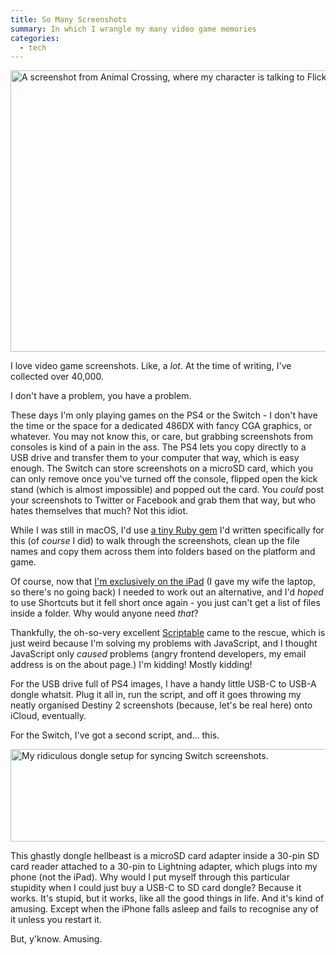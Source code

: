 ```yaml
---
title: So Many Screenshots
summary: In which I wrangle my many video game memories
categories:
  - tech
---
```


<img src="/images/posts/animal-crossing.jpg" width="800" height="450" alt="A screenshot from Animal Crossing, where my character is talking to Flick the bug enthusiast.">

I love video game screenshots. Like, a _lot_. At the time of writing, I've collected over 40,000.

I don't have a problem, you have a problem.

These days I'm only playing games on the PS4 or the Switch - I don't have the time or the space for a dedicated 486DX with fancy CGA graphics, or whatever. You may not know this, or care, but grabbing screenshots from consoles is kind of a pain in the ass. The PS4 lets you copy directly to a USB drive and transfer them to your computer that way, which is easy enough. The Switch can store screenshots on a microSD card, which you can only remove once you've turned off the console, flipped open the kick stand (which is almost impossible) and popped out the card. You _could_ post your screenshots to Twitter or Facebook and grab them that way, but who hates themselves that much? Not this idiot.

While I was still in macOS, I'd use [a tiny Ruby gem](https://github.com/waferbaby/parker "My gem for organising screenshots.") I'd written specifically for this (of _course_ I did) to walk through the screenshots, clean up the file names and copy them across them into folders based on the platform and game.

Of course, now that [I'm exclusively on the iPad](/archives/2020/02/04/magic-space-glass/ "My post about switching to the iPad.") (I gave my wife the laptop, so there's no going back) I needed to work out an alternative, and I'd _hoped_ to use Shortcuts but it fell short once again - you just can't get a list of files inside a folder. Why would anyone need _that_?

Thankfully, the oh-so-very excellent [Scriptable](https://scriptable.app/ "An iOS automation app.") came to the rescue, which is just weird because I'm solving my problems with JavaScript, and I thought JavaScript only _caused_ problems (angry frontend developers, my email address is on the about page.) I'm kidding! Mostly kidding!

For the USB drive full of PS4 images, I have a handy little USB-C to USB-A dongle whatsit. Plug it all in, run the script, and off it goes throwing my neatly organised Destiny 2 screenshots (because, let's be real here) onto iCloud, eventually.

For the Switch, I've got a second script, and... this.

<img src="/images/posts/dongle-hell.jpg" width="800" height="148" alt="My ridiculous dongle setup for syncing Switch screenshots.">

This ghastly dongle hellbeast is a microSD card adapter inside a 30-pin SD card reader attached to a 30-pin to Lightning adapter, which plugs into my phone (not the iPad). Why would I put myself through this particular stupidity when I could just buy a USB-C to SD card dongle? Because it works. It's stupid, but it works, like all the good things in life. And it's kind of amusing. Except when the iPhone falls asleep and fails to recognise any of it unless you restart it.

But, y'know. Amusing.